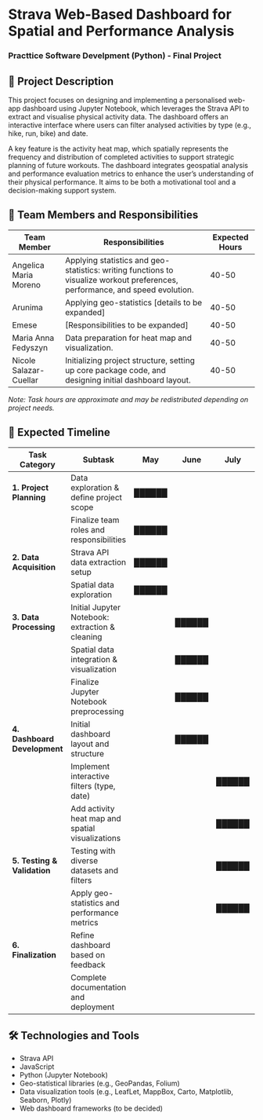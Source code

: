 # Strava Web-Based Dashboard for Spatial and Performance Analysis
### Practtice Software Develpment (Python) - Final Project

## 📌 Project Description
This project focuses on designing and implementing a personalised web-app dashboard using Jupyter Notebook, which leverages the Strava API to extract and visualise physical activity data. The dashboard offers an interactive interface where users can filter analysed activities by type (e.g., hike, run, bike) and date.

A key feature is the activity heat map, which spatially represents the frequency and distribution of completed activities to support strategic planning of future workouts. The dashboard integrates geospatial analysis and performance evaluation metrics to enhance the user’s understanding of their physical performance. It aims to be both a motivational tool and a decision-making support system.

## 👥 Team Members and Responsibilities

| Team Member               | Responsibilities                                                                                   | Expected Hours |
|---------------------------|--------------------------------------------------------------------------------------------------|----------------|
| Angelica Maria Moreno  | Applying statistics and geo-statistics: writing functions to visualize workout preferences, performance, and speed evolution. | 40-50          |
| Arunima                   | Applying geo-statistics [details to be expanded]                                                 | 40-50          |
| Emese                     | [Responsibilities to be expanded]                                                                | 40-50          |
| Maria Anna Fedyszyn  | Data preparation for heat map and visualization.                                                | 40-50          |
| Nicole Salazar-Cuellar                   | Initializing project structure, setting up core package code, and designing initial dashboard layout. | 40-50          |

*Note: Task hours are approximate and may be redistributed depending on project needs.*

## 📅 Expected Timeline


| Task Category             | Subtask                                         | May     | June    | July    | August  | Deadline        |
|--------------------------|------------------------------------------------|:-------:|:-------:|:-------:|:-------:|-----------------|
| **1. Project Planning**    | Data exploration & define project scope        | ██████  |         |         |         | **19th May**    |
|                           | Finalize team roles and responsibilities       | ██████  |         |         |         | **19th May**    |
| **2. Data Acquisition**    | Strava API data extraction setup                | ██████  |         |         |         | **20th May**    |
|                           | Spatial data exploration                         | ██████  |         |         |         | **20th May**    |
| **3. Data Processing**     | Initial Jupyter Notebook: extraction & cleaning |         | ██████  |         |         | **6th June**    |
|                           | Spatial data integration & visualization        |         | ██████  |         |         | **13th June**   |
|                           | Finalize Jupyter Notebook preprocessing         |         | ██████  |         |         | **20th June**   |
| **4. Dashboard Development** | Initial dashboard layout and structure          |         | ██████  |         |         | **27th June**   |
|                           | Implement interactive filters (type, date)     |         |         | ██████  |         | **4th July**    |
|                           | Add activity heat map and spatial visualizations |         |         | ██████  |         | **4th July**    |
| **5. Testing & Validation** | Testing with diverse datasets and filters       |         |         | ██████  |         | **12th July**   |
|                           | Apply geo-statistics and performance metrics    |         |         | ██████  |         | **12th July**   |
| **6. Finalization**        | Refine dashboard based on feedback               |         |         |         | ██████  | **29th August** |
|                           | Complete documentation and deployment            |         |         |         | ██████  | **29th August** |



## 🛠️ Technologies and Tools
- Strava API
- JavaScript
- Python (Jupyter Notebook)
- Geo-statistical libraries (e.g., GeoPandas, Folium)
- Data visualization tools (e.g., LeafLet, MappBox, Carto, Matplotlib, Seaborn, Plotly)
- Web dashboard frameworks (to be decided)


